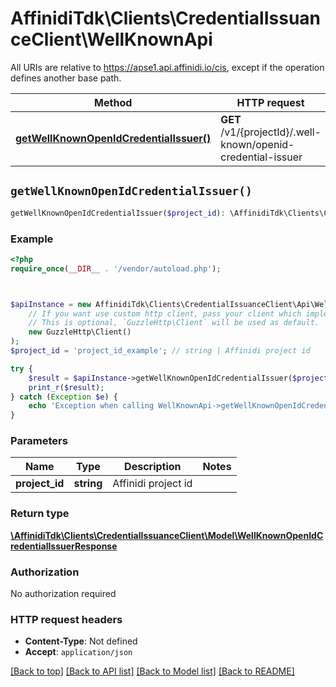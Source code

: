 # AffinidiTdk\Clients\CredentialIssuanceClient\WellKnownApi

All URIs are relative to https://apse1.api.affinidi.io/cis, except if the operation defines another base path.

| Method | HTTP request | Description |
| ------------- | ------------- | ------------- |
| [**getWellKnownOpenIdCredentialIssuer()**](WellKnownApi.md#getWellKnownOpenIdCredentialIssuer) | **GET** /v1/{projectId}/.well-known/openid-credential-issuer |  |


## `getWellKnownOpenIdCredentialIssuer()`

```php
getWellKnownOpenIdCredentialIssuer($project_id): \AffinidiTdk\Clients\CredentialIssuanceClient\Model\WellKnownOpenIdCredentialIssuerResponse
```



### Example

```php
<?php
require_once(__DIR__ . '/vendor/autoload.php');



$apiInstance = new AffinidiTdk\Clients\CredentialIssuanceClient\Api\WellKnownApi(
    // If you want use custom http client, pass your client which implements `GuzzleHttp\ClientInterface`.
    // This is optional, `GuzzleHttp\Client` will be used as default.
    new GuzzleHttp\Client()
);
$project_id = 'project_id_example'; // string | Affinidi project id

try {
    $result = $apiInstance->getWellKnownOpenIdCredentialIssuer($project_id);
    print_r($result);
} catch (Exception $e) {
    echo 'Exception when calling WellKnownApi->getWellKnownOpenIdCredentialIssuer: ', $e->getMessage(), PHP_EOL;
}
```

### Parameters

| Name | Type | Description  | Notes |
| ------------- | ------------- | ------------- | ------------- |
| **project_id** | **string**| Affinidi project id | |

### Return type

[**\AffinidiTdk\Clients\CredentialIssuanceClient\Model\WellKnownOpenIdCredentialIssuerResponse**](../Model/WellKnownOpenIdCredentialIssuerResponse.md)

### Authorization

No authorization required

### HTTP request headers

- **Content-Type**: Not defined
- **Accept**: `application/json`

[[Back to top]](#) [[Back to API list]](../../README.md#endpoints)
[[Back to Model list]](../../README.md#models)
[[Back to README]](../../README.md)
